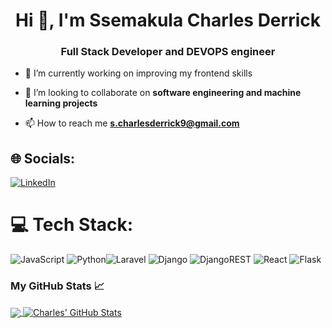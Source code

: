 <h1 align="center">Hi 👋, I'm Ssemakula Charles Derrick</h1>
<h3 align="center">Full Stack Developer and DEVOPS engineer</h3>

- 🔭 I’m currently working on improving my frontend skills

- 👯 I’m looking to collaborate on **software engineering and machine learning projects**

- 📫 How to reach me **s.charlesderrick9@gmail.com**


## 🌐 Socials:
[![LinkedIn](https://img.shields.io/badge/LinkedIn-%230077B5.svg?logo=linkedin&logoColor=white)](https://www.linkedin.com/in/ssemakula-charles-derrick-53aa6a1b9/)


# 💻 Tech Stack:
![JavaScript](https://img.shields.io/badge/javascript-%23323330.svg?style=for-the-badge&logo=javascript&logoColor=%23F7DF1E) ![Python](https://img.shields.io/badge/python-3670A0?style=for-the-badge&logo=python&logoColor=ffdd54)![Laravel](https://img.shields.io/static/v1?style=for-the-badge&message=Laravel&color=FF2D20&logo=Laravel&logoColor=FFFFFF&label=) ![Django](https://img.shields.io/badge/django-%23092E20.svg?style=for-the-badge&logo=django&logoColor=white) ![DjangoREST](https://img.shields.io/badge/DJANGO-REST-ff1709?style=for-the-badge&logo=django&logoColor=white&color=ff1709&labelColor=gray) ![React](https://img.shields.io/badge/react-%2320232a.svg?style=for-the-badge&logo=react&logoColor=%2361DAFB) ![Flask](https://img.shields.io/badge/flask-%2320232a.svg?style=for-the-badge&logo=flask&logoColor=%2361DAFB)

<h3>My GitHub Stats &#x1f4c8;</h3>

<a href="https://github.com/Scahde9/Schade9">
  <img align="center" src="https://github-readme-stats.vercel.app/api/top-langs/?username=Schade9&hide=java,html&title_color=ffffff&text_color=c9cacc&icon_color=2bbc8a&bg_color=1d1f21" />
</a>
<a href="https://github.com/Schade9">
  <img align="center" src="https://github-readme-stats.vercel.app/api?username=Schade9&show_icons=true&line_height=27&count_private=true&title_color=ffffff&text_color=c9cacc&icon_color=2bbc8a&bg_color=1d1f21" alt="Charles' GitHub Stats" />
</a>